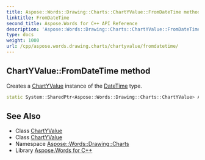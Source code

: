 ```yaml
---
title: Aspose::Words::Drawing::Charts::ChartYValue::FromDateTime method
linktitle: FromDateTime
second_title: Aspose.Words for C++ API Reference
description: 'Aspose::Words::Drawing::Charts::ChartYValue::FromDateTime method. Creates a ChartYValue instance of the DateTime type in C++.'
type: docs
weight: 1000
url: /cpp/aspose.words.drawing.charts/chartyvalue/fromdatetime/
---
```

## ChartYValue::FromDateTime method


Creates a [ChartYValue](../) instance of the [DateTime](../../chartyvaluetype/) type.

```cpp
static System::SharedPtr<Aspose::Words::Drawing::Charts::ChartYValue> Aspose::Words::Drawing::Charts::ChartYValue::FromDateTime(System::DateTime value)
```

## See Also

* Class [ChartYValue](../)
* Class [ChartYValue](../)
* Namespace [Aspose::Words::Drawing::Charts](../../)
* Library [Aspose.Words for C++](../../../)
